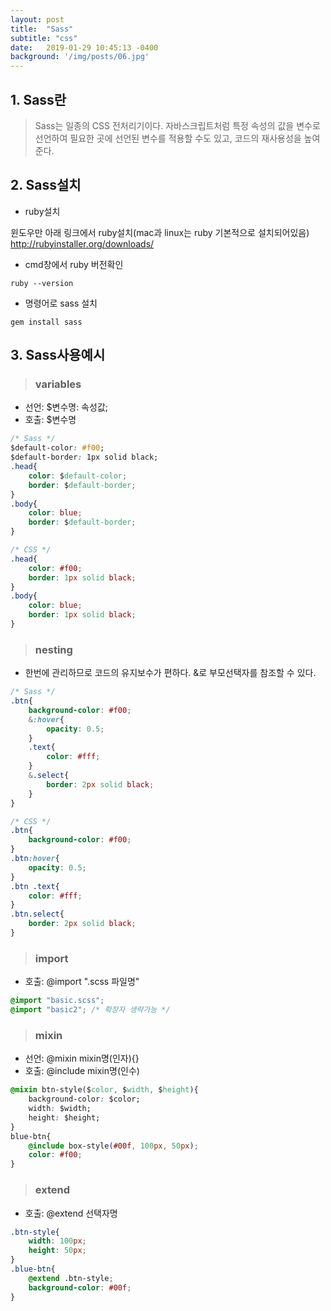 ```yaml
---
layout: post
title:  "Sass"
subtitle: "css"
date:   2019-01-29 10:45:13 -0400
background: '/img/posts/06.jpg'
---
```


## 1. Sass란

> Sass는 일종의 CSS 전처리기이다. 자바스크립트처럼 특정 속성의 값을 변수로 선언하여 필요한 곳에 선언된 변수를 적용할 수도 있고, 코드의 재사용성을 높여준다.


## 2. Sass설치
+ ruby설치

윈도우만 아래 링크에서 ruby설치(mac과 linux는 ruby 기본적으로 설치되어있음)
<http://rubyinstaller.org/downloads/>

+ cmd창에서 ruby 버전확인

~~~
ruby --version
~~~

+ 명령어로 sass 설치

~~~
gem install sass
~~~


## 3. Sass사용예시
> ### variables

+ 선언: $변수명: 속성값;
+ 호출: $변수명

```css
/* Sass */
$default-color: #f00;
$default-border: 1px solid black;
.head{
	color: $default-color;
    border: $default-border;
}
.body{
	color: blue;
    border: $default-border;
}
```

~~~css
/* CSS */
.head{
	color: #f00;
    border: 1px solid black;
}
.body{
	color: blue;
    border: 1px solid black;
}
~~~

> ### nesting

+ 한번에 관리하므로 코드의 유지보수가 편하다.
&로 부모선택자를 참조할 수 있다.

~~~css
/* Sass */
.btn{
	background-color: #f00;
    &:hover{
    	opacity: 0.5;
    }
    .text{
    	color: #fff;
    }
    &.select{
    	border: 2px solid black;
    }
}
~~~
~~~css
/* CSS */
.btn{
	background-color: #f00;
}
.btn:hover{
	opacity: 0.5;
}
.btn .text{
	color: #fff;
}
.btn.select{
	border: 2px solid black;
}
~~~

> ### import

+ 호출: @import ".scss 파일명"

~~~css
@import "basic.scss";
@import "basic2"; /* 확장자 생략가능 */
~~~


> ### mixin

+ 선언: @mixin mixin명(인자){}
+ 호출: @include mixin명(인수)

~~~css
@mixin btn-style($color, $width, $height){
	background-color: $color;
    width: $width;
    height: $height;
}
blue-btn{
	@include box-style(#00f, 100px, 50px);
    color: #f00;
}
~~~

> ### extend

+ 호출: @extend 선택자명

~~~css
.btn-style{
    width: 100px;
    height: 50px;
}
.blue-btn{
	@extend .btn-style;
    background-color: #00f;
}
~~~